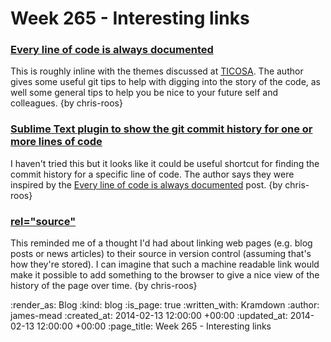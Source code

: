 Week 265 - Interesting links
============================

### [Every line of code is always documented](http://mislav.uniqpath.com/2014/02/hidden-documentation/)

This is roughly inline with the themes discussed at [TICOSA](http://ticosa.org/). The author gives some useful git tips to help with digging into the story of the code, as well some general tips to help you be nice to your future self and colleagues. {by chris-roos}

### [Sublime Text plugin to show the git commit history for one or more lines of code](https://github.com/cbumgard/GitCommitMsg)

I haven't tried this but it looks like it could be useful shortcut for finding the commit history for a specific line of code. The author says they were inspired by the [Every line of code is always documented](http://mislav.uniqpath.com/2014/02/hidden-documentation/) post. {by chris-roos}

### [rel="source"](http://adactio.com/journal/6667/)

This reminded me of a thought I'd had about linking web pages (e.g. blog posts or news articles) to their source in version control (assuming that's how they're stored). I can imagine that such a machine readable link would make it possible to add something to the browser to give a nice view of the history of the page over time. {by chris-roos}

:render_as: Blog
:kind: blog
:is_page: true
:written_with: Kramdown
:author: james-mead
:created_at: 2014-02-13 12:00:00 +00:00
:updated_at: 2014-02-13 12:00:00 +00:00
:page_title: Week 265 - Interesting links
